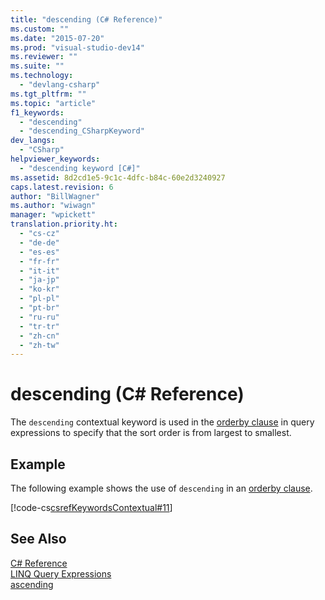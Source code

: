 ```yaml
---
title: "descending (C# Reference)"
ms.custom: ""
ms.date: "2015-07-20"
ms.prod: "visual-studio-dev14"
ms.reviewer: ""
ms.suite: ""
ms.technology: 
  - "devlang-csharp"
ms.tgt_pltfrm: ""
ms.topic: "article"
f1_keywords: 
  - "descending"
  - "descending_CSharpKeyword"
dev_langs: 
  - "CSharp"
helpviewer_keywords: 
  - "descending keyword [C#]"
ms.assetid: 8d2cd1e5-9c1c-4dfc-b84c-60e2d3240927
caps.latest.revision: 6
author: "BillWagner"
ms.author: "wiwagn"
manager: "wpickett"
translation.priority.ht: 
  - "cs-cz"
  - "de-de"
  - "es-es"
  - "fr-fr"
  - "it-it"
  - "ja-jp"
  - "ko-kr"
  - "pl-pl"
  - "pt-br"
  - "ru-ru"
  - "tr-tr"
  - "zh-cn"
  - "zh-tw"
---
```

# descending (C# Reference)
The `descending` contextual keyword is used in the [orderby clause](../../../csharp/language-reference/keywords/orderby-clause.md) in query expressions to specify that the sort order is from largest to smallest.  
  
## Example  
 The following example shows the use of `descending` in an [orderby clause](../../../csharp/language-reference/keywords/orderby-clause.md).  
  
 [!code-cs[csrefKeywordsContextual#11](../../../csharp/language-reference/keywords/codesnippet/CSharp/descending_1.cs)]  
  
## See Also  
 [C# Reference](../../../csharp/language-reference/index.md)   
 [LINQ Query Expressions](../../../csharp/programming-guide/linq-query-expressions/index.md)   
 [ascending](../../../csharp/language-reference/keywords/ascending.md)